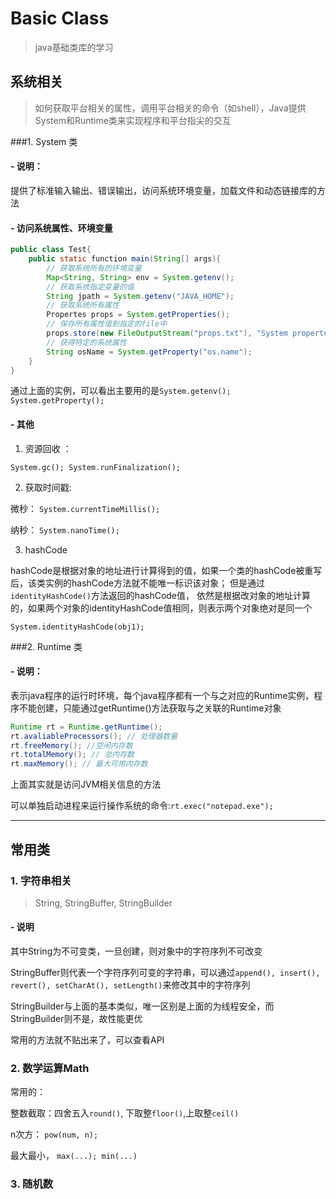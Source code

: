 # Basic Class
> java基础类库的学习

## 系统相关
> 如何获取平台相关的属性，调用平台相关的命令（如shell），Java提供System和Runtime类来实现程序和平台指尖的交互

###1. System 类

#### - 说明：
提供了标准输入输出、错误输出，访问系统环境变量，加载文件和动态链接库的方法

#### - 访问系统属性、环境变量
```java
public class Test{
    public static function main(String[] args){
        // 获取系统所有的环境变量
        Map<String, String> env = System.getenv();
        // 获取系统指定变量的值
        String jpath = System.getenv("JAVA_HOME");
        // 获取系统所有属性
        Propertes props = System.getProperties();
        // 保存所有属性值到指定的file中
        props.store(new FileOutputStream("props.txt"), "System properteis);
        // 获得特定的系统属性
        String osName = System.getProperty("os.name");
    }
}
```
通过上面的实例，可以看出主要用的是`System.getenv(); System.getProperty();`

#### - 其他

1. 资源回收 ： 

  `System.gc(); System.runFinalization();`

2. 获取时间戳:
    
  微秒： `System.currentTimeMillis(); `

  纳秒： `System.nanoTime();`

3. hashCode

  hashCode是根据对象的地址进行计算得到的值，如果一个类的hashCode被重写后，该类实例的hashCode方法就不能唯一标识该对象；
  但是通过`identityHashCode()`方法返回的hashCode值， 依然是根据改对象的地址计算的，如果两个对象的identityHashCode值相同，则表示两个对象绝对是同一个
  
  `System.identityHashCode(obj1);`
  
###2. Runtime 类
#### - 说明：
表示java程序的运行时环境，每个java程序都有一个与之对应的Runtime实例，程序不能创建，只能通过getRuntime()方法获取与之关联的Runtime对象

```java
Runtime rt = Runtime.getRuntime();
rt.avaliableProcessors(); // 处理器数量
rt.freeMemory(); //空闲内存数
rt.totalMemory(); // 总内存数
rt.maxMemory(); // 最大可用内存数
```

上面其实就是访问JVM相关信息的方法

可以单独启动进程来运行操作系统的命令:`rt.exec("notepad.exe");`

***

## 常用类

### 1. 字符串相关
> String, StringBuffer, StringBuilder

#### - 说明
其中String为不可变类，一旦创建，则对象中的字符序列不可改变

StringBuffer则代表一个字符序列可变的字符串，可以通过`append(), insert(), revert(), setCharAt(), setLength()`来修改其中的字符序列

StringBuilder与上面的基本类似，唯一区别是上面的为线程安全，而StringBuilder则不是，故性能更优

常用的方法就不贴出来了，可以查看API

### 2. 数学运算Math
常用的：

整数截取：四舍五入`round()`, 下取整`floor()`,上取整`ceil()`

n次方： `pow(num, n);`

最大最小， `max(...); min(...)`

### 3. 随机数
